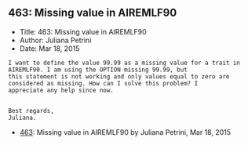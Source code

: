 ## 463: Missing value in AIREMLF90

- Title: 463: Missing value in AIREMLF90
- Author: Juliana Petrini
- Date: Mar 18, 2015
```
I want to define the value 99.99 as a missing value for a trait in AIREMLF90. I am using the OPTION missing 99.99, but
this statement is not working and only values equal to zero are considered as missing. How can I solve this problem? I
appreciate any help since now.


Best regards, 
Juliana. 
```

- [463](0463.md): Missing value in AIREMLF90 by Juliana Petrini, Mar 18, 2015
